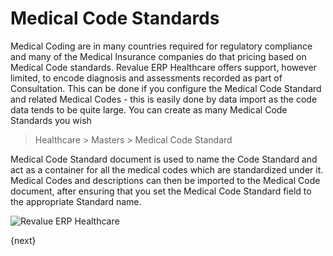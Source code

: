 # Medical Code Standards
Medical Coding are in many countries required for regulatory compliance and many of the Medical Insurance companies do that pricing based on Medical Code standards. Revalue ERP Healthcare offers support, however limited, to encode diagnosis and assessments recorded as part of Consultation. This can be done if you configure the Medical Code Standard and related Medical Codes - this is easily done by data import as the code data tends to be quite large. You can create as many Medical Code Standards you wish
> Healthcare > Masters > Medical Code Standard

Medical Code Standard document is used to name the Code Standard and act as a container for all the medical codes which are standardized under it. Medical Codes and descriptions can then be imported to the Medical Code document, after ensuring that you set the Medical Code Standard field to the appropriate Standard name.

<img class="screenshot" alt="Revalue ERP Healthcare" src="/docs/assets/img/healthcare/medical_code_1.png">

{next}
